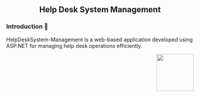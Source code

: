 <h2 align="center">Help Desk System Management</h2>

<h3> Introduction 📒 </h3>
<p>HelpDeskSystem-Management is a web-based application developed using ASP.NET for managing help desk operations efficiently.</p>
<img align="right" height="100" src="https://tenor.com/be73b.gif"/>

